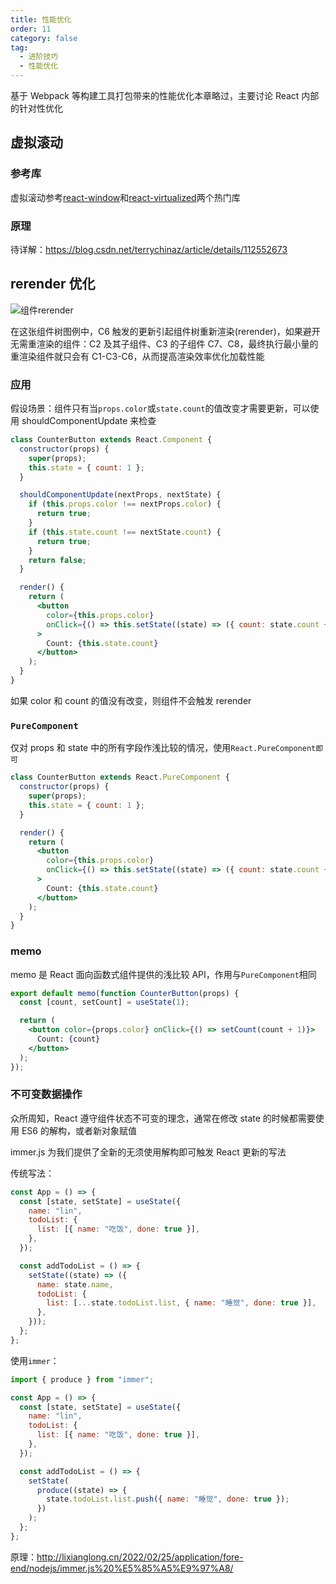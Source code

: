 ```yaml
---
title: 性能优化
order: 11
category: false
tag:
  - 进阶技巧
  - 性能优化
---
```


基于 Webpack 等构建工具打包带来的性能优化本章略过，主要讨论 React 内部的针对性优化

## 虚拟滚动

### 参考库

虚拟滚动参考[react-window](https://github.com/bvaughn/react-window)和[react-virtualized](https://github.com/bvaughn/react-virtualized)两个热门库

### 原理

待详解：https://blog.csdn.net/terrychinaz/article/details/112552673

## rerender 优化

![组件rerender](https://misaka10032.oss-cn-chengdu.aliyuncs.com/React/should-component-update.png)

在这张组件树图例中，C6 触发的更新引起组件树重新渲染(rerender)，如果避开无需重渲染的组件：C2 及其子组件、C3 的子组件 C7、C8，最终执行最小量的重渲染组件就只会有 C1-C3-C6，从而提高渲染效率优化加载性能

### 应用

假设场景：组件只有当`props.color`或`state.count`的值改变才需要更新，可以使用 shouldComponentUpdate 来检查

```jsx
class CounterButton extends React.Component {
  constructor(props) {
    super(props);
    this.state = { count: 1 };
  }

  shouldComponentUpdate(nextProps, nextState) {
    if (this.props.color !== nextProps.color) {
      return true;
    }
    if (this.state.count !== nextState.count) {
      return true;
    }
    return false;
  }

  render() {
    return (
      <button
        color={this.props.color}
        onClick={() => this.setState((state) => ({ count: state.count + 1 }))}
      >
        Count: {this.state.count}
      </button>
    );
  }
}
```

如果 color 和 count 的值没有改变，则组件不会触发 rerender

### `PureComponent`

仅对 props 和 state 中的所有字段作浅比较的情况，使用`React.PureComponent即可`

```jsx
class CounterButton extends React.PureComponent {
  constructor(props) {
    super(props);
    this.state = { count: 1 };
  }

  render() {
    return (
      <button
        color={this.props.color}
        onClick={() => this.setState((state) => ({ count: state.count + 1 }))}
      >
        Count: {this.state.count}
      </button>
    );
  }
}
```

### memo

memo 是 React 面向函数式组件提供的浅比较 API，作用与`PureComponent`相同

```jsx
export default memo(function CounterButton(props) {
  const [count, setCount] = useState(1);

  return (
    <button color={props.color} onClick={() => setCount(count + 1)}>
      Count: {count}
    </button>
  );
});
```

### 不可变数据操作

众所周知，React 遵守组件状态不可变的理念，通常在修改 state 的时候都需要使用 ES6 的解构，或者新对象赋值

immer.js 为我们提供了全新的无须使用解构即可触发 React 更新的写法

传统写法：

```jsx
const App = () => {
  const [state, setState] = useState({
    name: "lin",
    todoList: {
      list: [{ name: "吃饭", done: true }],
    },
  });

  const addTodoList = () => {
    setState((state) => ({
      name: state.name,
      todoList: {
        list: [...state.todoList.list, { name: "睡觉", done: true }],
      },
    }));
  };
};
```

使用`immer`：

```jsx
import { produce } from "immer";

const App = () => {
  const [state, setState] = useState({
    name: "lin",
    todoList: {
      list: [{ name: "吃饭", done: true }],
    },
  });

  const addTodoList = () => {
    setState(
      produce((state) => {
        state.todoList.list.push({ name: "睡觉", done: true });
      })
    );
  };
};
```

原理：http://lixianglong.cn/2022/02/25/application/fore-end/nodejs/immer.js%20%E5%85%A5%E9%97%A8/

